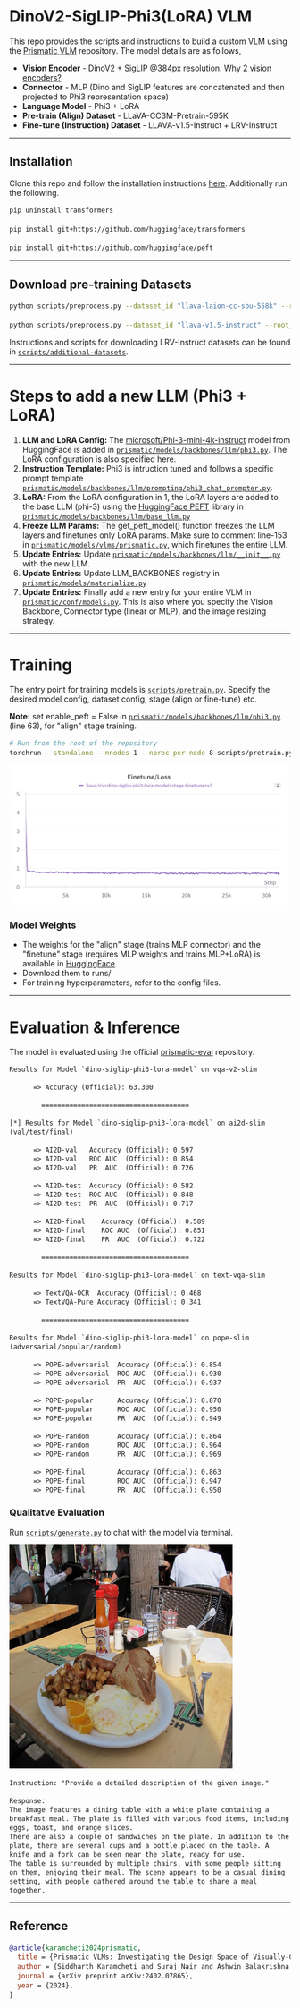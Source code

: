 # DinoV2-SigLIP-Phi3(LoRA) VLM

This repo provides the scripts and instructions to build a custom VLM using the [Prismatic VLM](https://github.com/TRI-ML/prismatic-vlms) repository. The model details are as follows,

* **Vision Encoder** - DinoV2 + SigLIP @384px resolution. [Why 2 vision encoders?](https://arxiv.org/abs/2401.06209)
* **Connector** - MLP (Dino and SigLIP features are concatenated and then projected to Phi3 representation space)
* **Language Model** - Phi3 + LoRA
* **Pre-train (Align) Dataset** - LLaVA-CC3M-Pretrain-595K
* **Fine-tune (Instruction) Dataset** - LLAVA-v1.5-Instruct + LRV-Instruct

---

## Installation

Clone this repo and follow the installation instructions [here](https://github.com/TRI-ML/prismatic-vlms?tab=readme-ov-file#installation). Additionally run the following.

```bash
pip uninstall transformers

pip install git+https://github.com/huggingface/transformers

pip install git+https://github.com/huggingface/peft
```


---

## Download pre-training Datasets

```bash
python scripts/preprocess.py --dataset_id "llava-laion-cc-sbu-558k" --root_dir training_data/

python scripts/preprocess.py --dataset_id "llava-v1.5-instruct" --root_dir training_data/
```
Instructions and scripts for downloading LRV-Instruct datasets can be found in [`scripts/additional-datasets`](scripts/additional-datasets).


---

# Steps to add a new LLM (Phi3 + LoRA)
1. **LLM and LoRA Config:** The [microsoft/Phi-3-mini-4k-instruct](https://huggingface.co/microsoft/Phi-3-mini-4k-instruct) model from HuggingFace is added in [`prismatic/models/backbones/llm/phi3.py`](prismatic/models/backbones/llm/phi3.py). The LoRA configuration is also specified here.
2. **Instruction Template:** Phi3 is intruction tuned and follows a specific prompt template [`prismatic/models/backbones/llm/prompting/phi3_chat_prompter.py`](prismatic/models/backbones/llm/prompting/phi3_chat_prompter.py).
3. **LoRA:** From the LoRA configuration in 1, the LoRA layers are added to the base LLM (phi-3) using the [HuggingFace PEFT](https://huggingface.co/docs/peft/en/task_guides/lora_based_methods) library in [`prismatic/models/backbones/llm/base_llm.py`](prismatic/models/backbones/llm/base_llm.py)
4. **Freeze LLM Params:** The get_peft_model() function freezes the LLM layers and finetunes only LoRA params. Make sure to comment line-153 in [`prismatic/models/vlms/prismatic.py`](prismatic/models/vlms/prismatic.py), which finetunes the entire LLM.
5. **Update Entries:** Update [`prismatic/models/backbones/llm/__init__.py`](prismatic/models/backbones/llm/__init__.py) with the new LLM.
6. **Update Entries:** Update LLM_BACKBONES registry in [`prismatic/models/materialize.py`](prismatic/models/materialize.py)
7. **Update Entries:** Finally add a new entry for your entire VLM in [`prismatic/conf/models.py`](prismatic/conf/models.py). This is also where you specify the Vision Backbone, Connector type (linear or MLP), and the image resizing strategy.

---

# Training

The entry point for training models is [`scripts/pretrain.py`](scripts/pretrain.py). Specify the desired model config, dataset config, stage (align or fine-tune) etc.

**Note:** set enable_peft = False in [`prismatic/models/backbones/llm/phi3.py`](prismatic/models/backbones/llm/phi3.py) (line 63), for "align" stage training.

```bash
# Run from the root of the repository
torchrun --standalone --nnodes 1 --nproc-per-node 8 scripts/pretrain.py
```

<img src="https://github.com/NMS05/DinoV2-SigLIP-Phi3-LoRA-VLM/blob/main/assets/loss_curve.png" width="500" height="250">

### Model Weights

- The weights for the "align" stage (trains MLP connector) and the "finetune" stage (requires MLP weights and trains MLP+LoRA) is available in [HuggingFace](https://huggingface.co/nms05/Dinov2-SigLIP-Phi3-LoRA/tree/main).
- Download them to runs/
- For training hyperparameters, refer to the config files.

---

# Evaluation & Inference

The model in evaluated using the official [prismatic-eval](https://github.com/TRI-ML/vlm-evaluation/tree/main) repository.

```
Results for Model `dino-siglip-phi3-lora-model` on vqa-v2-slim
 
      => Accuracy (Official): 63.300

		=====================================

[*] Results for Model `dino-siglip-phi3-lora-model` on ai2d-slim (val/test/final)

      => AI2D-val   Accuracy (Official): 0.597
      => AI2D-val   ROC AUC  (Official): 0.854
      => AI2D-val   PR  AUC  (Official): 0.726

      => AI2D-test  Accuracy (Official): 0.582
      => AI2D-test  ROC AUC  (Official): 0.848
      => AI2D-test  PR  AUC  (Official): 0.717

      => AI2D-final    Accuracy (Official): 0.589
      => AI2D-final    ROC AUC  (Official): 0.851
      => AI2D-final    PR  AUC  (Official): 0.722

		=====================================

Results for Model `dino-siglip-phi3-lora-model` on text-vqa-slim

      => TextVQA-OCR  Accuracy (Official): 0.468
      => TextVQA-Pure Accuracy (Official): 0.341

		=====================================

Results for Model `dino-siglip-phi3-lora-model` on pope-slim (adversarial/popular/random) 

      => POPE-adversarial  Accuracy (Official): 0.854
      => POPE-adversarial  ROC AUC  (Official): 0.930
      => POPE-adversarial  PR  AUC  (Official): 0.937

      => POPE-popular      Accuracy (Official): 0.870
      => POPE-popular      ROC AUC  (Official): 0.950
      => POPE-popular      PR  AUC  (Official): 0.949

      => POPE-random       Accuracy (Official): 0.864
      => POPE-random       ROC AUC  (Official): 0.964
      => POPE-random       PR  AUC  (Official): 0.969

      => POPE-final        Accuracy (Official): 0.863
      => POPE-final        ROC AUC  (Official): 0.947
      => POPE-final        PR  AUC  (Official): 0.950
```

### Qualitatve Evaluation

Run [`scripts/generate.py`](scripts/generate.py) to chat with the model via terminal.

<img src="https://github.com/NMS05/DinoV2-SigLIP-Phi3-LoRA-VLM/blob/main/assets/test_image.jpg" width="400" height="400">

```
Instruction: "Provide a detailed description of the given image."

Response:
The image features a dining table with a white plate containing a breakfast meal. The plate is filled with various food items, including eggs, toast, and orange slices.
There are also a couple of sandwiches on the plate. In addition to the plate, there are several cups and a bottle placed on the table. A knife and a fork can be seen near the plate, ready for use.
The table is surrounded by multiple chairs, with some people sitting on them, enjoying their meal. The scene appears to be a casual dining setting, with people gathered around the table to share a meal together.

```


---
## Reference

```bibtex
@article{karamcheti2024prismatic,
  title = {Prismatic VLMs: Investigating the Design Space of Visually-Conditioned Language Models},
  author = {Siddharth Karamcheti and Suraj Nair and Ashwin Balakrishna and Percy Liang and Thomas Kollar and Dorsa Sadigh},
  journal = {arXiv preprint arXiv:2402.07865},
  year = {2024},
}
```
